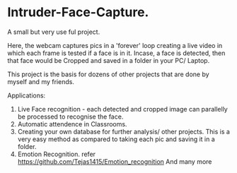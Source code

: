 # Intruder-Face-Capture.

A small but very use ful project.

Here, the webcam captures pics in a 'forever' loop creating a live video in which each frame is tested if a face is in it. Incase, a face is detected, then that face would be Cropped and saved in a folder in your PC/ Laptop.

This project is the basis for dozens of other projects that are done by myself and my friends.

Applications:
1. Live Face recognition - each detected and cropped image can parallelly be processed to recognise the face.
2. Automatic attendence in Classrooms.
3. Creating your own database for further analysis/ other projects. This is a very easy method as compared to taking each pic and saving it in a folder.
4. Emotion Recognition. refer https://github.com/Tejas1415/Emotion_recognition 
And many more
